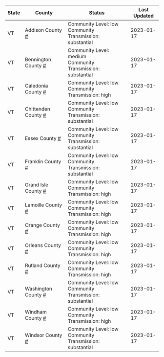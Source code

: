 State | County | Status | Last Updated
--- | --- | --- | --- 
VT | Addison County <a href="#addison_county">#</a> | <a name="addison_county"></a>Community Level: low<br/>Community Transmission: substantial | 2023-01-17
VT | Bennington County <a href="#bennington_county">#</a> | <a name="bennington_county"></a>Community Level: medium<br/>Community Transmission: substantial | 2023-01-17
VT | Caledonia County <a href="#caledonia_county">#</a> | <a name="caledonia_county"></a>Community Level: low<br/>Community Transmission: high | 2023-01-17
VT | Chittenden County <a href="#chittenden_county">#</a> | <a name="chittenden_county"></a>Community Level: low<br/>Community Transmission: substantial | 2023-01-17
VT | Essex County <a href="#essex_county">#</a> | <a name="essex_county"></a>Community Level: low<br/>Community Transmission: substantial | 2023-01-17
VT | Franklin County <a href="#franklin_county">#</a> | <a name="franklin_county"></a>Community Level: low<br/>Community Transmission: substantial | 2023-01-17
VT | Grand Isle County <a href="#grand_isle_county">#</a> | <a name="grand_isle_county"></a>Community Level: low<br/>Community Transmission: high | 2023-01-17
VT | Lamoille County <a href="#lamoille_county">#</a> | <a name="lamoille_county"></a>Community Level: low<br/>Community Transmission: high | 2023-01-17
VT | Orange County <a href="#orange_county">#</a> | <a name="orange_county"></a>Community Level: low<br/>Community Transmission: high | 2023-01-17
VT | Orleans County <a href="#orleans_county">#</a> | <a name="orleans_county"></a>Community Level: low<br/>Community Transmission: high | 2023-01-17
VT | Rutland County <a href="#rutland_county">#</a> | <a name="rutland_county"></a>Community Level: low<br/>Community Transmission: high | 2023-01-17
VT | Washington County <a href="#washington_county">#</a> | <a name="washington_county"></a>Community Level: low<br/>Community Transmission: substantial | 2023-01-17
VT | Windham County <a href="#windham_county">#</a> | <a name="windham_county"></a>Community Level: low<br/>Community Transmission: high | 2023-01-17
VT | Windsor County <a href="#windsor_county">#</a> | <a name="windsor_county"></a>Community Level: low<br/>Community Transmission: substantial | 2023-01-17
